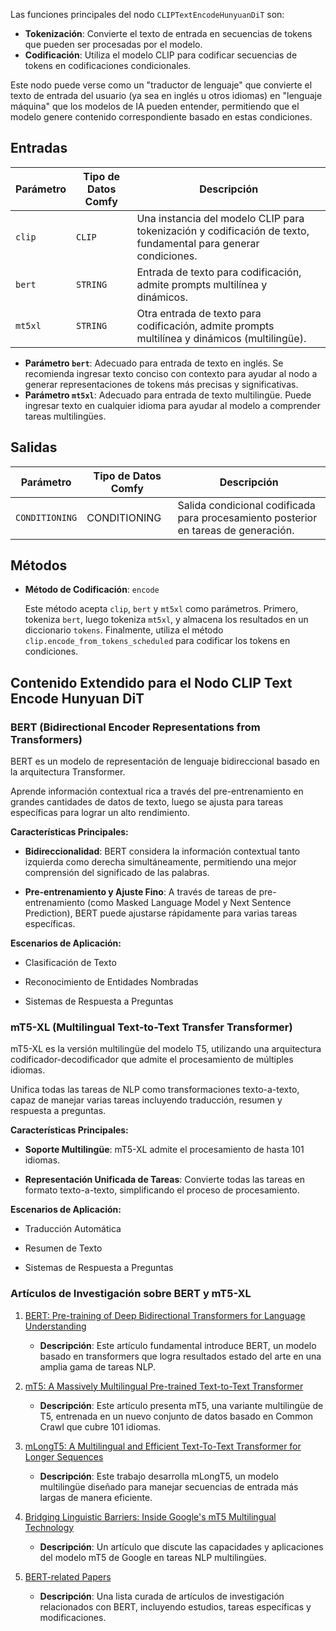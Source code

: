 
Las funciones principales del nodo `CLIPTextEncodeHunyuanDiT` son:

- **Tokenización**: Convierte el texto de entrada en secuencias de tokens que pueden ser procesadas por el modelo.
- **Codificación**: Utiliza el modelo CLIP para codificar secuencias de tokens en codificaciones condicionales.

Este nodo puede verse como un "traductor de lenguaje" que convierte el texto de entrada del usuario (ya sea en inglés u otros idiomas) en "lenguaje máquina" que los modelos de IA pueden entender, permitiendo que el modelo genere contenido correspondiente basado en estas condiciones.

## Entradas

| Parámetro | Tipo de Datos Comfy | Descripción |
| --------- | ------------------ | ----------- |
| `clip`    | `CLIP`             | Una instancia del modelo CLIP para tokenización y codificación de texto, fundamental para generar condiciones. |
| `bert`    | `STRING`           | Entrada de texto para codificación, admite prompts multilínea y dinámicos. |
| `mt5xl`   | `STRING`           | Otra entrada de texto para codificación, admite prompts multilínea y dinámicos (multilingüe). |

- **Parámetro `bert`**: Adecuado para entrada de texto en inglés. Se recomienda ingresar texto conciso con contexto para ayudar al nodo a generar representaciones de tokens más precisas y significativas.
- **Parámetro `mt5xl`**: Adecuado para entrada de texto multilingüe. Puede ingresar texto en cualquier idioma para ayudar al modelo a comprender tareas multilingües.

## Salidas

| Parámetro | Tipo de Datos Comfy | Descripción |
| --------- | ------------------ | ----------- |
| `CONDITIONING` | CONDITIONING | Salida condicional codificada para procesamiento posterior en tareas de generación. |

## Métodos

- **Método de Codificación**: `encode`
  
  Este método acepta `clip`, `bert` y `mt5xl` como parámetros. Primero, tokeniza `bert`, luego tokeniza `mt5xl`, y almacena los resultados en un diccionario `tokens`. Finalmente, utiliza el método `clip.encode_from_tokens_scheduled` para codificar los tokens en condiciones.

## Contenido Extendido para el Nodo CLIP Text Encode Hunyuan DiT

### BERT (Bidirectional Encoder Representations from Transformers)

BERT es un modelo de representación de lenguaje bidireccional basado en la arquitectura Transformer.

Aprende información contextual rica a través del pre-entrenamiento en grandes cantidades de datos de texto, luego se ajusta para tareas específicas para lograr un alto rendimiento.

**Características Principales:**

- **Bidireccionalidad**: BERT considera la información contextual tanto izquierda como derecha simultáneamente, permitiendo una mejor comprensión del significado de las palabras.

- **Pre-entrenamiento y Ajuste Fino**: A través de tareas de pre-entrenamiento (como Masked Language Model y Next Sentence Prediction), BERT puede ajustarse rápidamente para varias tareas específicas.

**Escenarios de Aplicación:**

- Clasificación de Texto

- Reconocimiento de Entidades Nombradas

- Sistemas de Respuesta a Preguntas

### mT5-XL (Multilingual Text-to-Text Transfer Transformer)

mT5-XL es la versión multilingüe del modelo T5, utilizando una arquitectura codificador-decodificador que admite el procesamiento de múltiples idiomas.

Unifica todas las tareas de NLP como transformaciones texto-a-texto, capaz de manejar varias tareas incluyendo traducción, resumen y respuesta a preguntas.

**Características Principales:**

- **Soporte Multilingüe**: mT5-XL admite el procesamiento de hasta 101 idiomas.

- **Representación Unificada de Tareas**: Convierte todas las tareas en formato texto-a-texto, simplificando el proceso de procesamiento.

**Escenarios de Aplicación:**

- Traducción Automática

- Resumen de Texto

- Sistemas de Respuesta a Preguntas

### Artículos de Investigación sobre BERT y mT5-XL

1. [BERT: Pre-training of Deep Bidirectional Transformers for Language Understanding](https://arxiv.org/pdf/1810.04805)
   - **Descripción**: Este artículo fundamental introduce BERT, un modelo basado en transformers que logra resultados estado del arte en una amplia gama de tareas NLP.

2. [mT5: A Massively Multilingual Pre-trained Text-to-Text Transformer](https://aclanthology.org/2021.naacl-main.41.pdf)
   - **Descripción**: Este artículo presenta mT5, una variante multilingüe de T5, entrenada en un nuevo conjunto de datos basado en Common Crawl que cubre 101 idiomas.

3. [mLongT5: A Multilingual and Efficient Text-To-Text Transformer for Longer Sequences](https://arxiv.org/pdf/2112.08760)
   - **Descripción**: Este trabajo desarrolla mLongT5, un modelo multilingüe diseñado para manejar secuencias de entrada más largas de manera eficiente.

4. [Bridging Linguistic Barriers: Inside Google's mT5 Multilingual Technology](https://medium.com/@rukaiya.rk24/bridging-linguistic-barriers-inside-googles-mt5-multilingual-technology-4a85e6ca056f)
   - **Descripción**: Un artículo que discute las capacidades y aplicaciones del modelo mT5 de Google en tareas NLP multilingües.

5. [BERT-related Papers](https://github.com/tomohideshibata/BERT-related-papers)
   - **Descripción**: Una lista curada de artículos de investigación relacionados con BERT, incluyendo estudios, tareas específicas y modificaciones.
